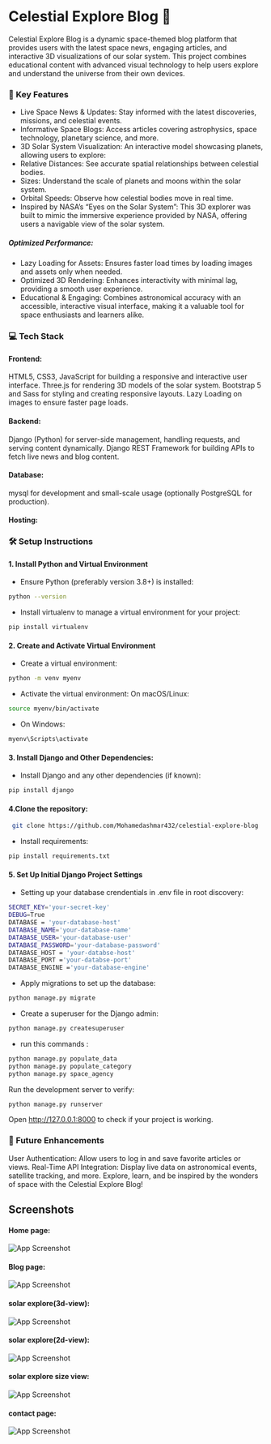 
# Celestial Explore Blog 🌌



Celestial Explore Blog is a dynamic space-themed blog platform that provides users with the latest space news, engaging articles, and interactive 3D visualizations of our solar system. This project combines educational content with advanced visual technology to help users explore and understand the universe from their own devices.

### 🚀 Key Features

 -  Live Space News  & Updates: Stay informed with the latest discoveries, missions, and celestial events.
- Informative Space Blogs: Access articles covering astrophysics, space technology, planetary science, and more.
- 3D Solar System Visualization: An interactive model showcasing planets, allowing users to explore:
- Relative Distances: See accurate spatial relationships between celestial bodies.
- Sizes: Understand the scale of planets and moons within the solar system.
- Orbital Speeds: Observe how celestial bodies move in real time.
- Inspired by NASA’s “Eyes on the Solar System”: This 3D explorer was built to mimic the immersive experience provided by NASA, offering users a navigable view of the solar system.
##### Optimized Performance:
- Lazy Loading for Assets: Ensures faster load times by loading images and assets only when needed.
- Optimized 3D Rendering: Enhances interactivity with minimal lag, providing a smooth user experience.
- Educational & Engaging: Combines astronomical accuracy with an accessible, interactive visual interface, making it a valuable tool for space enthusiasts and learners alike.


### 💻 Tech Stack

#### Frontend:

HTML5, CSS3, JavaScript for building a responsive and interactive user interface.
Three.js for rendering 3D models of the solar system.
Bootstrap 5 and Sass for styling and creating responsive layouts.
Lazy Loading on images to ensure faster page loads.

#### Backend:

Django (Python) for server-side management, handling requests, and serving content dynamically.
Django REST Framework for building APIs to fetch live news and blog content.
#### Database:

mysql for development and small-scale usage (optionally PostgreSQL for production).
#### Hosting:


### 🛠 Setup Instructions

#### 1. Install Python and Virtual Environment
 - Ensure Python (preferably version 3.8+) is installed:
```bash
python --version 
```
- Install virtualenv to manage a virtual environment for your project:
```bash
pip install virtualenv
```
#### 2. Create and Activate Virtual Environment
- Create a virtual environment:
```bash
python -m venv myenv
```
- Activate the virtual environment:
On macOS/Linux:
```bash
source myenv/bin/activate
```
- On Windows:
```bash
myenv\Scripts\activate
```
#### 3. Install Django and Other Dependencies:

- Install Django and any other dependencies (if known):
```bash
pip install django
```

#### 4.Clone the repository:

```bash
 git clone https://github.com/Mohamedashmar432/celestial-explore-blog
```
- Install requirements:

```bash
pip install requirements.txt
```
#### 5. Set Up Initial Django Project Settings
 - Setting up your database crendentials in .env file in root discovery:

```bash
SECRET_KEY='your-secret-key'
DEBUG=True
DATABASE = 'your-database-host'
DATABASE_NAME='your-database-name'
DATABASE_USER='your-database-user'
DATABASE_PASSWORD='your-database-password'
DATABASE_HOST = 'your-databse-host' 
DATABASE_PORT ='your-databse-port'
DATABASE_ENGINE ='your-database-engine'
```

- Apply migrations to set up the database:
```bash
python manage.py migrate
```

- Create a superuser for the Django admin:
```bash
python manage.py createsuperuser
```
- run this commands :
``` bash
python manage.py populate_data
python manage.py populate_category
python manage.py space_agency
```
Run the development server to verify:
```bash
python manage.py runserver
```
Open http://127.0.0.1:8000 to check if your project is working.
### 🌠 Future Enhancements
User Authentication: Allow users to log in and save favorite articles or views.
Real-Time API Integration: Display live data on astronomical events, satellite tracking, and more.
Explore, learn, and be inspired by the wonders of space with the Celestial Explore Blog!

## Screenshots

#### Home page:
![App Screenshot](screenshots/home.png)

#### Blog page:

![App Screenshot](screenshots/blog.png)

#### solar explore(3d-view):

![App Screenshot](screenshots/3d-view-speed.png)

#### solar explore(2d-view):

![App Screenshot](screenshots/2d-view-speed.png)

#### solar explore size view:

![App Screenshot](screenshots/order.png)

#### contact page:

![App Screenshot](screenshots/about.png)

